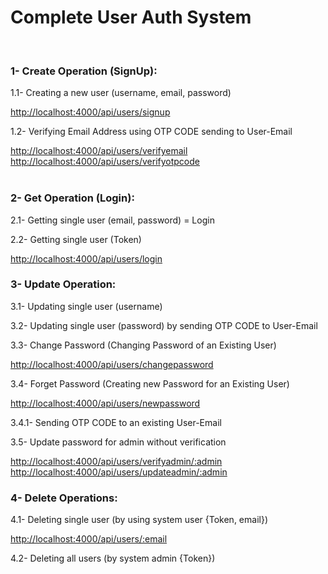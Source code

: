 <h1>Complete User Auth System</h1>
<br/>
<h3>1- Create Operation (SignUp):</h3>
<p>1.1- Creating a new user (username, email, password)</p>
<a href="">http://localhost:4000/api/users/signup</a>
<p>1.2- Verifying Email Address using OTP CODE sending to User-Email</p>
<a href="">http://localhost:4000/api/users/verifyemail</a>
<br/>
<a href="">http://localhost:4000/api/users/verifyotpcode</a>
<br/>
<br/>
<h3>2- Get Operation (Login):</h3>
<p>2.1- Getting single user (email, password) = Login</p>
<p>2.2- Getting single user (Token)</p>
<a href="">http://localhost:4000/api/users/login</a>
<br/>
<h3>3- Update Operation:</h3>
<p>3.1- Updating single user (username)</p>
<p>3.2- Updating single user (password) by sending OTP CODE to User-Email</p>
<p>3.3- Change Password (Changing Password of an Existing User)</p>
<a href="">http://localhost:4000/api/users/changepassword</a>
<p>3.4- Forget Password (Creating new Password for an Existing User)</p>
<a href="">http://localhost:4000/api/users/newpassword</a>
<p>3.4.1- Sending OTP CODE to an existing User-Email</p>
<p>3.5- Update password for admin without verification</p>
<a href="">http://localhost:4000/api/users/verifyadmin/:admin</a>
<br/>
<a href="">http://localhost:4000/api/users/updateadmin/:admin</a>
<br/>
<h3>4- Delete Operations:</h3>
<p>4.1- Deleting single user (by using system user {Token, email})</p>
<a href="">http://localhost:4000/api/users/:email</a>
<p>4.2- Deleting all  users (by system admin {Token})</p>

